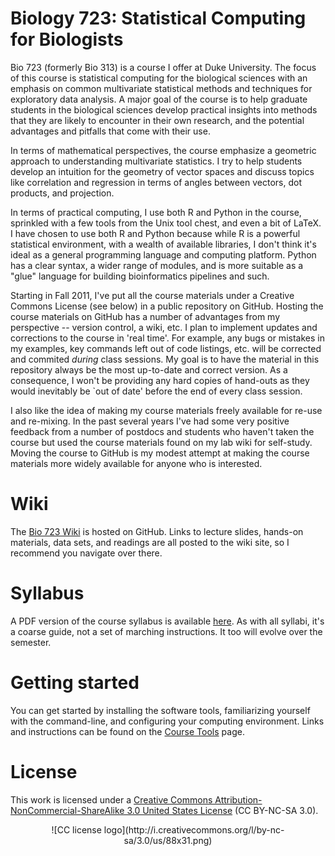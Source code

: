 
# Biology 723: Statistical Computing for Biologists

Bio 723 (formerly Bio 313) is a course I offer at Duke University.  The focus of this course is statistical computing for the biological sciences with an emphasis on common multivariate statistical methods and techniques for exploratory data analysis. A major goal of the course is to help graduate students in the biological sciences develop practical insights into methods that they are likely to encounter in their own research, and the potential advantages and pitfalls that come with their use. 

In terms of mathematical perspectives, the course emphasize a geometric approach to understanding multivariate statistics.  I try to help students develop an intuition for the geometry of vector spaces and discuss topics like correlation and regression in terms of angles between vectors, dot products, and projection.

In terms of practical computing, I use both R and Python in the course, sprinkled with a few tools from the Unix tool chest, and even a bit of LaTeX. I have chosen to use both R and Python because while R is a powerful statistical environment, with a wealth of available libraries, I don't think it's ideal as a general programming language and computing platform.  Python has a clear syntax, a wider range of modules, and is more suitable as a "glue" language for building bioinformatics pipelines and such.

Starting in Fall 2011, I've put all the course materials under a Creative Commons License (see below) in a public repository on GitHub. Hosting the course materials on GitHub has a number of advantages from my perspective -- version control, a wiki, etc.  I plan to implement updates and corrections to the course in 'real time'. For example, any bugs or mistakes in my examples, key commands left out of code listings, etc. will be corrected and commited *during* class sessions. My goal is to have the material in this repository always be the most up-to-date and correct version. As a consequence, I won't be providing any hard copies of hand-outs as they would inevitably be `out of date' before the end of every class session.

I also like the idea of making my course materials freely available for re-use and re-mixing. In the past several years I've had some very positive feedback from a number of postdocs and students who haven't taken the course but used the course materials found on my lab wiki for self-study. Moving the course to GitHub is my modest attempt at making the course materials more widely available for anyone who is interested.

# Wiki

The [Bio 723 Wiki](https://github.com/pmagwene/Bio723/wiki) is hosted on GitHub. Links to lecture slides, hands-on materials, data sets, and readings are all posted to the wiki site, so I recommend you navigate over there.

# Syllabus

A PDF version of the course syllabus is available [here](https://github.com/pmagwene/Bio723/raw/master/syllabus/2011-sci-comp-syllabus.pdf). As with all syllabi, it's a coarse guide, not a set of marching instructions. It too will evolve over the semester.

# Getting started

You can get started by installing the software tools, familiarizing yourself with the command-line, and configuring your computing environment. Links and instructions can be found on the [Course Tools](https://github.com/pmagwene/Bio723/wiki/course-tools) page.

# License

This work is licensed under a  [Creative Commons Attribution-NonCommercial-ShareAlike 3.0 United States License](http://creativecommons.org/licenses/by-nc-sa/3.0/us/) (CC BY-NC-SA 3.0).
<center>
![CC license logo](http://i.creativecommons.org/l/by-nc-sa/3.0/us/88x31.png)
</center>